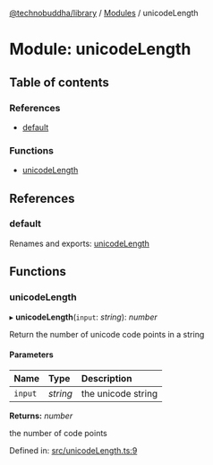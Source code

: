 [@technobuddha/library](../../README.md) / [Modules](../Modules.md) / unicodeLength

# Module: unicodeLength

## Table of contents

### References

- [default](unicodelength.md#default)

### Functions

- [unicodeLength](unicodelength.md#unicodelength)

## References

### default

Renames and exports: [unicodeLength](unicodelength.md#unicodelength)

## Functions

### unicodeLength

▸ **unicodeLength**(`input`: *string*): *number*

Return the number of unicode code points in a string

#### Parameters

| Name | Type | Description |
| :------ | :------ | :------ |
| `input` | *string* | the unicode string |

**Returns:** *number*

the number of code points

Defined in: [src/unicodeLength.ts:9](https://github.com/technobuddha/hill.software/blob/65b5e5d/packages/library/src/unicodeLength.ts#L9)
